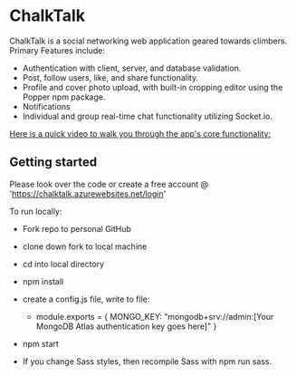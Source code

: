 # ChalkTalk

ChalkTalk is a social networking web application geared towards climbers.
Primary Features include:

- Authentication with client, server, and database validation.
- Post, follow users, like, and share functionality.
- Profile and cover photo upload, with built-in cropping editor using the Popper npm package.
- Notifications
- Individual and group real-time chat functionality utilizing Socket.io.

[Here is a quick video to walk you through the app's core functionality:](https://www.youtube.com/watch?v=0V6M4i6UrO0&ab_channel=MountainSounds)

## Getting started
Please look over the code or create a free account @ 'https://chalktalk.azurewebsites.net/login'

To run locally:

- Fork repo to personal GitHub
- clone down fork to local machine
- cd into local directory
- npm install
- create a config.js file, write to file:
  - module.exports = {
  MONGO_KEY: "mongodb+srv://admin:[Your MongoDB Atlas authentication key goes here]"
}

- npm start
- If you change Sass styles, then recompile Sass with npm run sass.

